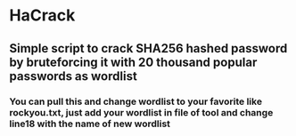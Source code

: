 # HaCrack

## Simple script to crack SHA256 hashed password by bruteforcing it with  20 thousand popular passwords as wordlist

### You can pull this and change wordlist to your favorite like rockyou.txt, just add your wordlist in file of tool and change line18 with the name of new wordlist
